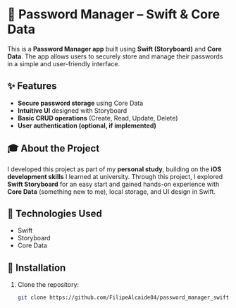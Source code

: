 # 🔐 Password Manager – Swift & Core Data  

This is a **Password Manager app** built using **Swift (Storyboard)** and **Core Data**. The app allows users to securely store and manage their passwords in a simple and user-friendly interface.  

## ✨ Features  
- **Secure password storage** using Core Data  
- **Intuitive UI** designed with Storyboard  
- **Basic CRUD operations** (Create, Read, Update, Delete)  
- **User authentication (optional, if implemented)**  

## 🎓 About the Project  
I developed this project as part of my **personal study**, building on the **iOS development skills** I learned at university. Through this project, I explored **Swift Storyboard** for an easy start and gained hands-on experience with **Core Data** (something new to me), local storage, and UI design in Swift.  


## 🚀 Technologies Used  
- Swift  
- Storyboard  
- Core Data  

## 🔧 Installation  
1. Clone the repository:  
   ```bash
   git clone https://github.com/FilipeAlcaide04/password_manager_swift
